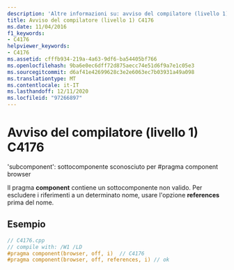```yaml
---
description: 'Altre informazioni su: avviso del compilatore (livello 1) C4176'
title: Avviso del compilatore (livello 1) C4176
ms.date: 11/04/2016
f1_keywords:
- C4176
helpviewer_keywords:
- C4176
ms.assetid: cfffb934-219a-4a63-9df6-ba54405bf766
ms.openlocfilehash: 9ba6e0ec6dff72d875aecc74e51d6f9a7e1c05e3
ms.sourcegitcommit: d6af41e42699628c3e2e6063ec7b03931a49a098
ms.translationtype: MT
ms.contentlocale: it-IT
ms.lasthandoff: 12/11/2020
ms.locfileid: "97266897"
---
```

# <a name="compiler-warning-level-1-c4176"></a>Avviso del compilatore (livello 1) C4176

'subcomponent': sottocomponente sconosciuto per #pragma component browser

Il pragma **component** contiene un sottocomponente non valido. Per escludere i riferimenti a un determinato nome, usare l'opzione **references** prima del nome.

## <a name="example"></a>Esempio

```cpp
// C4176.cpp
// compile with: /W1 /LD
#pragma component(browser, off, i)  // C4176
#pragma component(browser, off, references, i) // ok
```

